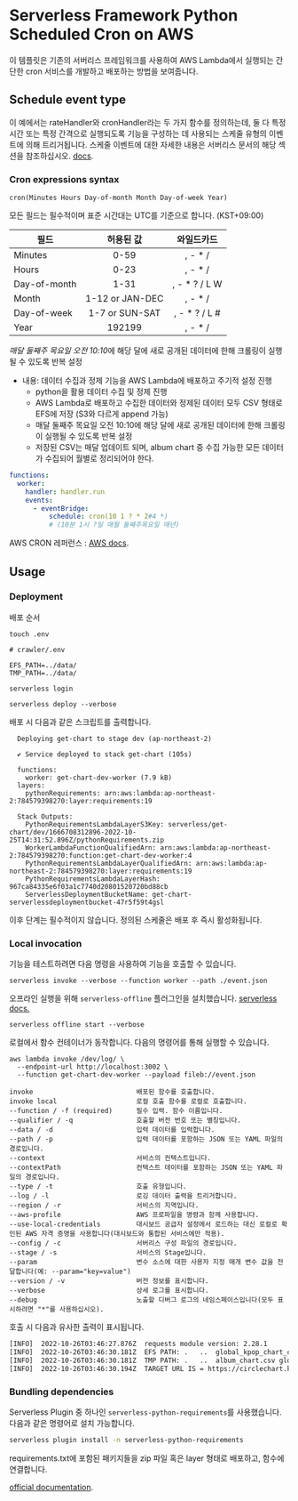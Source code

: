 # Serverless Framework Python Scheduled Cron on AWS

이 템플릿은 기존의 서버리스 프레임워크를 사용하여 AWS Lambda에서 실행되는 간단한 cron 서비스를 개발하고 배포하는 방법을 보여줍니다.

## Schedule event type

이 예에서는 rateHandler와 cronHandler라는 두 가지 함수를 정의하는데,
둘 다 특정 시간 또는 특정 간격으로 실행되도록 기능을 구성하는 데 사용되는 스케줄 유형의
이벤트에 의해 트리거됩니다.
스케줄 이벤트에 대한 자세한 내용은 서버리스 문서의 해당 섹션을 참조하십시오.
[docs](https://serverless.com/framework/docs/providers/aws/events/schedule/).

### Cron expressions syntax

```pseudo
cron(Minutes Hours Day-of-month Month Day-of-week Year)
```

모든 필드는 필수적이며 표준 시간대는 UTC를 기준으로 합니다. (KST+09:00)

| 필드         |    허용된 값    |   와일드카드   |
| ------------ | :-------------: | :------------: |
| Minutes      |      0-59       |    , - \* /    |
| Hours        |      0-23       |    , - \* /    |
| Day-of-month |      1-31       | , - \* ? / L W |
| Month        | 1-12 or JAN-DEC |    , - \* /    |
| Day-of-week  | 1-7 or SUN-SAT  | , - \* ? / L # |
| Year         |     192199      |    , - \* /    |

*매달 둘째주 목요일 오전 10:10*에 해당 달에 새로 공개된 데이터에 한해 크롤링이 실행될 수 있도록 반복 설정

- 내용: 데이터 수집과 정제 기능을 AWS Lambda에 배포하고 주기적 설정 진행
  - python을 활용 데이터 수집 및 정제 진행
  - AWS Lambda로 배포하고 수집한 데이터와 정제된 데이터 모두 CSV 형태로 EFS에 저장 (S3와 다르게 append 가능)
  - 매달 둘째주 목요일 오전 10:10에 해당 달에 새로 공개된 데이터에 한해 크롤링이 실행될 수 있도록 반복 설정
  - 저장된 CSV는 매달 업데이트 되며, album chart 중 수집 가능한 모든 데이터가 수집되어 월별로 정리되어야 한다.

```yml
functions:
  worker:
    handler: handler.run
    events:
      - eventBridge:
          schedule: cron(10 1 ? * 2#4 *)
          # (10분 1시 ?일 매월 둘째주목요일 매년)
```

AWS CRON 레퍼런스 : [AWS docs](https://docs.aws.amazon.com/AmazonCloudWatch/latest/events/ScheduledEvents.html#CronExpressions).

## Usage

### Deployment

배포 순서

```shell
touch .env
```

```text
# crawler/.env

EFS_PATH=../data/
TMP_PATH=../data/
```

```shell
serverless login
```

```shell
serverless deploy --verbose
```

배포 시 다음과 같은 스크립트를 출력합니다.

```shell
  Deploying get-chart to stage dev (ap-northeast-2)

  ✔ Service deployed to stack get-chart (105s)

  functions:
    worker: get-chart-dev-worker (7.9 kB)
  layers:
    pythonRequirements: arn:aws:lambda:ap-northeast-2:784579398270:layer:requirements:19

  Stack Outputs:
    PythonRequirementsLambdaLayerS3Key: serverless/get-chart/dev/1666708312896-2022-10-25T14:31:52.896Z/pythonRequirements.zip
    WorkerLambdaFunctionQualifiedArn: arn:aws:lambda:ap-northeast-2:784579398270:function:get-chart-dev-worker:4
    PythonRequirementsLambdaLayerQualifiedArn: arn:aws:lambda:ap-northeast-2:784579398270:layer:requirements:19
    PythonRequirementsLambdaLayerHash: 967ca84335e6f03a1c7740d20801520720bd88cb
    ServerlessDeploymentBucketName: get-chart-serverlessdeploymentbucket-47r5f59t4gsl
```

이후 단계는 필수적이지 않습니다. 정의된 스케줄은 배포 후 즉시 활성화됩니다.

### Local invocation

기능을 테스트하려면 다음 명령을 사용하여 기능을 호출할 수 있습니다.

```shell
serverless invoke --verbose --function worker --path ./event.json
```

오프라인 실행을 위해 `serverless-offline` 플러그인을 설치했습니다.
[serverless docs.](https://www.serverless.com/plugins/serverless-offline)

```shell
serverless offline start --verbose
```

로컬에서 함수 컨테이너가 동작합니다. 다음의 명령어를 통해 실행할 수 있습니다.

```shell
aws lambda invoke /dev/log/ \
  --endpoint-url http://localhost:3002 \
  --function get-chart-dev-worker --payload fileb://event.json
```

```shell
invoke                          배포된 함수를 호출합니다.
invoke local                    로컬 호출 함수를 로컬로 호출합니다.
--function / -f (required)      필수 입력. 함수 이름입니다.
--qualifier / -q                호출할 버전 번호 또는 별칭입니다.
--data / -d                     입력 데이터를 입력합니다.
--path / -p                     입력 데이터를 포함하는 JSON 또는 YAML 파일의 경로입니다.
--context                       서비스의 컨텍스트입니다.
--contextPath                   컨텍스트 데이터를 포함하는 JSON 또는 YAML 파일의 경로입니다.
--type / -t                     호출 유형입니다.
--log / -l                      로깅 데이터 출력을 트리거합니다.
--region / -r                   서비스의 지역입니다.
--aws-profile                   AWS 프로파일을 명령과 함께 사용합니다.
--use-local-credentials         대시보드 공급자 설정에서 로드하는 대신 로컬로 확인된 AWS 자격 증명을 사용합니다(대시보드와 통합된 서비스에만 적용).
--config / -c                   서버리스 구성 파일의 경로입니다.
--stage / -s                    서비스의 Stage입니다.
--param                         변수 소스에 대한 사용자 지정 매개 변수 값을 전달합니다(예: --param="key=value")
--version / -v                  버전 정보를 표시합니다.
--verbose                       상세 로그를 표시합니다.
--debug                         노출할 디버그 로그의 네임스페이스입니다(모두 표시하려면 "*"를 사용하십시오).
```

호출 시 다음과 유사한 출력이 표시됩니다.

```bash
[INFO]  2022-10-26T03:46:27.876Z  requests module version: 2.28.1
[INFO]	2022-10-26T03:46:30.181Z  EFS PATH: .	..	global_kpop_chart_cleanup.xlsx
[INFO]	2022-10-26T03:46:30.181Z  TMP PATH: .	..	album_chart.csv	global_kpop_chart.csv
[INFO]	2022-10-26T03:46:30.194Z  TARGET URL IS = https://circlechart.kr/data/api/chart/global?termGbn=month&yyyymmdd=202112
```

### Bundling dependencies

Serverless Plugin 중 하나인 `serverless-python-requirements`를 사용했습니다.
다음과 같은 명령어로 설치 가능합니다.

```bash
serverless plugin install -n serverless-python-requirements
```

requirements.txt에 포함된 패키지들을 zip 파일 혹은 layer 형태로 배포하고, 함수에 연결합니다.

[official documentation](https://github.com/UnitedIncome/serverless-python-requirements).
